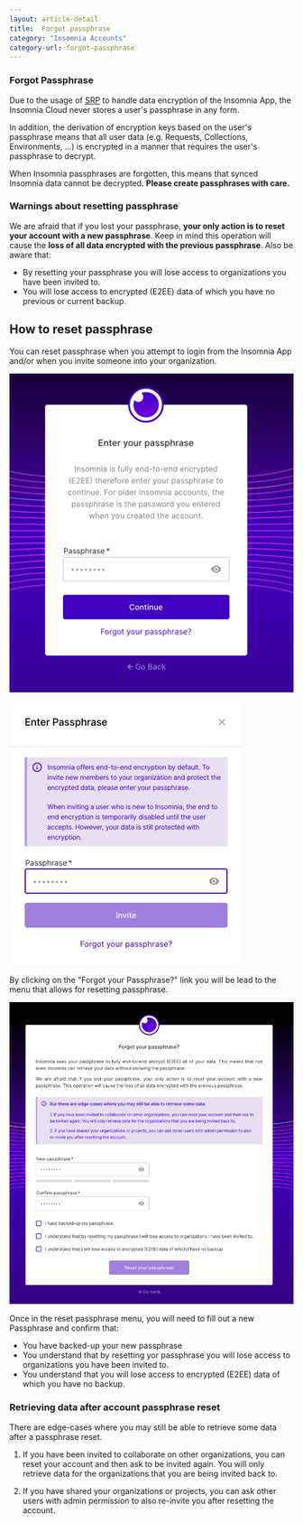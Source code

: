 ```yaml
---
layout: article-detail
title:  Forgot passphrase
category: "Insomnia Accounts"
category-url: forgot-passphrase
---
```


### Forgot Passphrase

Due to the usage of [SRP](https://en.wikipedia.org/wiki/Secure_Remote_Password_protocol) to handle data encryption of the Insomnia App, the Insomnia Cloud never stores a user's passphrase in any form.

In addition, the derivation of encryption keys based on the user's passphrase means that all user data (e.g. Requests, Collections, Environments, ...) is encrypted in a manner that requires the user's passphrase to decrypt.

When Insomnia passphrases are forgotten, this means that synced Insomnia data cannot be decrypted.  **Please create passphrases with care.**

### Warnings about resetting passphrase

We are afraid that if you lost your passphrase, **your only action is to reset your account with a new passphrase**. Keep in mind this operation will cause the **loss of all data encrypted with the previous passphrase**. Also be aware that:

- By resetting your passphrase you will lose access to organizations you have been invited to.
- You will lose access to encrypted (E2EE) data of which you have no previous or current backup.

## How to reset passphrase

You can reset passphrase when you attempt to login from the Insomnia App and/or when you invite someone into your organization.

![Forgot passphrase via Login](../assets/images/forgot-passphrase-via-login.jpg)

![Forgot passphrase via Invite](../assets/images/forgot-passphrase-via-invite.jpg)

By clicking on the "Forgot your Passphrase?" link you will be lead to the menu that allows for resetting passphrase.

![Forgot passphrase menu](../assets/images/forgot-passphrase-menu.jpg)

Once in the reset passphrase menu, you will need to fill out a new Passphrase and confirm that:

- You have backed-up your new passphrase
- You understand that by resetting yor passphrase you will lose access to organizations you have been invited to.
- You understand that you will lose access to encrypted (E2EE) data of which you have no backup.

### Retrieving data after account passphrase reset

There are edge-cases where you may still be able to retrieve some data after a passphrase reset.

1. If you have been invited to collaborate on other organizations, you can reset your account and then ask to be invited again. You will only retrieve data for the organizations that you are being invited back to.

2. If you have shared your organizations or projects, you can ask other users with admin permission to also re-invite you after resetting the account.
